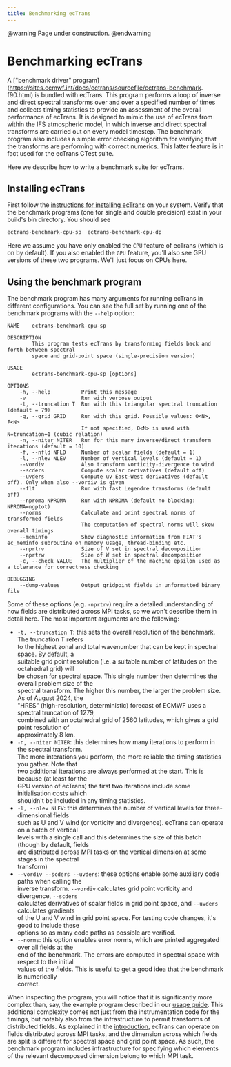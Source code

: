 ```yaml
---
title: Benchmarking ecTrans
---
```


@warning
Page under construction.
@endwarning

# Benchmarking ecTrans

A ["benchmark driver" program](https://sites.ecmwf.int/docs/ectrans/sourcefile/ectrans-benchmark.
f90.html) is bundled with ecTrans. This program performs a loop of inverse and
direct spectral transforms over and over a specified number of times and collects timing statistics
to provide an assessment of the overall performance of ecTrans. It is designed to mimic the use of
ecTrans from within the IFS atmospheric model, in which inverse and direct spectral transforms are
carried out on every model timestep. The benchmark program also includes a simple error checking
algorithm for verifying that the transforms are performing with correct numerics. This latter
feature is in fact used for the ecTrans CTest suite.

Here we describe how to write a benchmark suite for ecTrans.

## Installing ecTrans

First follow the [instructions for installing ecTrans](installation.html) on your system. Verify
that the benchmark programs (one for single and double precision) exist in your build's bin
directory. You should see

```bash
ectrans-benchmark-cpu-sp  ectrans-benchmark-cpu-dp
```

Here we assume you have only enabled the `CPU` feature of ecTrans (which is on by default). If you
also enabled the `GPU` feature, you'll also see GPU versions of these two programs. We'll just focus
on CPUs here.

## Using the benchmark program

The benchmark program has many arguments for running ecTrans in different configurations. You can
see the full set by running one of the benchmark programs with the `--help` option:

```
NAME    ectrans-benchmark-cpu-sp

DESCRIPTION
        This program tests ecTrans by transforming fields back and forth between spectral
        space and grid-point space (single-precision version)

USAGE
        ectrans-benchmark-cpu-sp [options]

OPTIONS
    -h, --help          Print this message
    -v                  Run with verbose output
    -t, --truncation T  Run with this triangular spectral truncation (default = 79)
    -g, --grid GRID     Run with this grid. Possible values: O<N>, F<N>
                        If not specified, O<N> is used with N=truncation+1 (cubic relation)
    -n, --niter NITER   Run for this many inverse/direct transform iterations (default = 10)
    -f, --nfld NFLD     Number of scalar fields (default = 1)
    -l, --nlev NLEV     Number of vertical levels (default = 1)
    --vordiv            Also transform vorticity-divergence to wind
    --scders            Compute scalar derivatives (default off)
    --uvders            Compute uv East-West derivatives (default off). Only when also --vordiv is given
    --flt               Run with fast Legendre transforms (default off)
    --nproma NPROMA     Run with NPROMA (default no blocking: NPROMA=ngptot)
    --norms             Calculate and print spectral norms of transformed fields
                        The computation of spectral norms will skew overall timings
    --meminfo           Show diagnostic information from FIAT's ec_meminfo subroutine on memory usage, thread-binding etc.
    --nprtrv            Size of V set in spectral decomposition
    --nprtrw            Size of W set in spectral decomposition
    -c, --check VALUE   The multiplier of the machine epsilon used as a tolerance for correctness checking

DEBUGGING
    --dump-values       Output gridpoint fields in unformatted binary file
```

Some of these options (e.g. `-nprtrv`) require a detailed understanding of how fields are
distributed across MPI tasks, so we won't describe them in detail here. The most important arguments
are the following:
- `-t, --truncation T`: this sets the overall resolution of the benchmark. The truncation T refers  
  to the highest zonal and total wavenumber that can be kept in spectral space. By default, a  
  suitable grid point resolution (i.e. a suitable number of latitudes on the octahedral grid) will  
  be chosen for spectral space. This single number then determines the overall problem size of the  
  spectral transform.  The higher this number, the larger the problem size. As of August 2024, the  
  "HRES" (high-resolution, deterministic) forecast of ECMWF uses a spectral truncation of 1279,  
  combined with an octahedral grid of 2560 latitudes, which gives a grid point resolution of  
  approximately 8 km.
- `-n, --niter NITER`: this determines how many iterations to perform in the spectral transform.  
  The more interations you perform, the more reliable the timing statistics you gather. Note that  
  two additional iterations are always performed at the start. This is because (at least for the  
  GPU version of ecTrans) the first two iterations include some initialisation costs which  
  shouldn't be included in any timing statistics.
- `-l, --nlev NLEV`: this determines the number of vertical levels for three-dimensional fields  
  such as U and V wind (or vorticity and divergence). ecTrans can operate on a batch of vertical  
  levels with a single call and this determines the size of this batch (though by default, fields  
  are distributed across MPI tasks on the vertical dimension at some stages in the spectral  
  transform)
- `--vordiv --scders --uvders`: these options enable some auxiliary code paths when calling the  
  inverse transform. `--vordiv` calculates grid point vorticity and divergence, `--scders`  
  calculates derivatives of scalar fields in grid point space, and `--uvders` calculates gradients  
  of the U and V wind in grid point space. For testing code changes, it's good to include these  
  options so as many code paths as possible are verified.
- `--norms`: this option enables error norms, which are printed aggregated over all fields at the  
  end of the benchmark. The errors are computed in spectral space with respect to the initial  
  values of the fields. This is useful to get a good idea that the benchmark is numerically  
  correct.









When inspecting the program, you will notice that it is significantly more complex than, say, the
example program described in our [usage guide](usage.html). This additional complexity comes not
just from the instrumentation code for the timings, but notably also from the infrastructure to
permit transforms of distributed fields. As explained in the [introduction](introduction.html),
ecTrans can operate on fields distributed across MPI tasks, and the dimension across which fields
are split is different for spectral space and grid point space. As such, the benchmark program
includes infrastructure for specifying which elements of the relevant decomposed dimension belong
to which MPI task.



